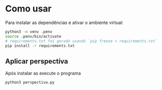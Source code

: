 # Como usar
Para instalar as dependências e ativar o ambiente virtual:
```bash
python3 -m venv .penv
source .penv/bin/activate
# requirements.txt foi gerado usando `pip freeze > requirements.txt`
pip install -r requirements.txt
```

## Aplicar perspectiva
Após instalar as execute o programa
```bash
python3 perspectiva.py
```
